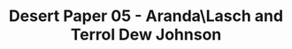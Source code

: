 ---
title: Desert Paper 05 - Aranda&#92;Lasch and Terrol Dew Johnson
layout: entry
presentation: side-by-side
object:
  - id: 2022-161
order: 425
menu: false
---